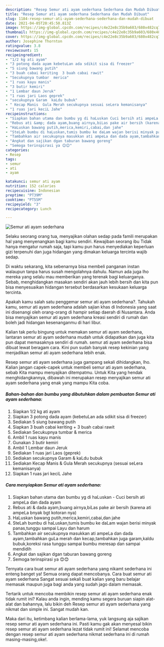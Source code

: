 ```yaml
---
description: "Resep Semur ati ayam sederhana Sederhana dan Mudah Dibuat"
title: "Resep Semur ati ayam sederhana Sederhana dan Mudah Dibuat"
slug: 1184-resep-semur-ati-ayam-sederhana-sederhana-dan-mudah-dibuat
date: 2021-04-05T20:45:50.813Z
image: https://img-global.cpcdn.com/recipes/c4e22e8c35b9a603/680x482cq70/semur-ati-ayam-sederhana-foto-resep-utama.jpg
thumbnail: https://img-global.cpcdn.com/recipes/c4e22e8c35b9a603/680x482cq70/semur-ati-ayam-sederhana-foto-resep-utama.jpg
cover: https://img-global.cpcdn.com/recipes/c4e22e8c35b9a603/680x482cq70/semur-ati-ayam-sederhana-foto-resep-utama.jpg
author: Josephine Thornton
ratingvalue: 3.8
reviewcount: 15
recipeingredient:
- "1/2 kg ati ayam"
- "3 potong dada ayam kebetuLan ada sdikit sisa di freezer"
- "5 siung bawang putih"
- "3 buah cabai keriting  3 buah cabai rawit"
- "Secukupnya tumbar  merica"
- "1 ruas kayu manis"
- "3 butir kemiri"
- "1 Lembar daun Jeruk"
- "1 ruas jari Laos geprek"
- "secukupnya Garam  kaLdu bubuk"
- " Kecap Manis  Gula Merah secukupnya sesuai seLera kemanisanya"
- "1 ruas jari keciL Jahe"
recipeinstructions:
- "Siapkan bahan utama dan bumbu yg di haLuskan Cuci bersih ati ampeLa dan dada ayam"
- "Rebus ati &amp; dada ayam,buang airnya,biLas pake air bersih (karena ati ampeLa bnyak bgt kotoran nya)"
- "HaLuskan bawang putih,merica,kemiri,cabai,dan jahe"
- "SteLah bumbu di haLuskan,tumis bumbu ke daLam wajan berisi minyak panas,tunggu sampai Layu dan harum"
- "Tambahkan air secukupnya masukkan ati ampeLa dan dada ayam,tambahkan guLa merah dan kecap,tambahkan juga garam,kaldu bubuk,koreksi rasa tunggu sampai bumbu meresap dan sampai mendidih"
- "Angkat dan sajikan dgan taburan bawang goreng"
- "Semoga terinspirasi ya 😊😊"
categories:
- Resep
tags:
- semur
- ati
- ayam

katakunci: semur ati ayam 
nutrition: 152 calories
recipecuisine: Indonesian
preptime: "PT39M"
cooktime: "PT55M"
recipeyield: "3"
recipecategory: Lunch

---
```



![Semur ati ayam sederhana](https://img-global.cpcdn.com/recipes/c4e22e8c35b9a603/680x482cq70/semur-ati-ayam-sederhana-foto-resep-utama.jpg)

Selaku seorang orang tua, menyajikan olahan sedap pada famili merupakan hal yang menyenangkan bagi kamu sendiri. Kewajiban seorang ibu Tidak hanya mengatur rumah saja, tapi kamu pun harus menyediakan keperluan gizi terpenuhi dan juga hidangan yang dimakan keluarga tercinta wajib sedap.

Di waktu  sekarang, kita sebenarnya bisa membeli panganan instan walaupun tanpa harus susah mengolahnya dahulu. Namun ada juga lho mereka yang selalu mau memberikan yang terenak bagi keluarganya. Sebab, menghidangkan masakan sendiri akan jauh lebih bersih dan kita pun bisa menyesuaikan hidangan tersebut berdasarkan kesukaan keluarga tercinta. 



Apakah kamu salah satu penggemar semur ati ayam sederhana?. Tahukah kamu, semur ati ayam sederhana adalah sajian khas di Indonesia yang saat ini disenangi oleh orang-orang di hampir setiap daerah di Nusantara. Anda bisa menyajikan semur ati ayam sederhana kreasi sendiri di rumah dan boleh jadi hidangan kesenanganmu di hari libur.

Kalian tak perlu bingung untuk memakan semur ati ayam sederhana, lantaran semur ati ayam sederhana mudah untuk didapatkan dan juga kita pun dapat memasaknya sendiri di rumah. semur ati ayam sederhana bisa dibuat lewat beragam cara. Kini pun sudah banyak resep kekinian yang menjadikan semur ati ayam sederhana lebih enak.

Resep semur ati ayam sederhana juga gampang sekali dihidangkan, lho. Kalian jangan capek-capek untuk membeli semur ati ayam sederhana, sebab Kita mampu menyajikan ditempatmu. Untuk Kita yang hendak menghidangkannya, dibawah ini merupakan resep menyajikan semur ati ayam sederhana yang enak yang mampu Kita coba.

<!--inarticleads1-->

##### Bahan-bahan dan bumbu yang dibutuhkan dalam pembuatan Semur ati ayam sederhana:

1. Siapkan 1/2 kg ati ayam
1. Siapkan 3 potong dada ayam (kebetuLan ada sdikit sisa di freezer)
1. Sediakan 5 siung bawang putih
1. Siapkan 3 buah cabai keriting + 3 buah cabai rawit
1. Sediakan Secukupnya tumbar &amp; merica
1. Ambil 1 ruas kayu manis
1. Gunakan 3 butir kemiri
1. Ambil 1 Lembar daun Jeruk
1. Sediakan 1 ruas jari Laos (geprek)
1. Sediakan secukupnya Garam &amp; kaLdu bubuk
1. Sediakan  Kecap Manis &amp; Gula Merah secukupnya (sesuai seLera kemanisanya)
1. Siapkan 1 ruas jari keciL Jahe




<!--inarticleads2-->

##### Cara menyiapkan Semur ati ayam sederhana:

1. Siapkan bahan utama dan bumbu yg di haLuskan - Cuci bersih ati ampeLa dan dada ayam
1. Rebus ati &amp; dada ayam,buang airnya,biLas pake air bersih (karena ati ampeLa bnyak bgt kotoran nya)
1. HaLuskan bawang putih,merica,kemiri,cabai,dan jahe
1. SteLah bumbu di haLuskan,tumis bumbu ke daLam wajan berisi minyak panas,tunggu sampai Layu dan harum
1. Tambahkan air secukupnya masukkan ati ampeLa dan dada ayam,tambahkan guLa merah dan kecap,tambahkan juga garam,kaldu bubuk,koreksi rasa tunggu sampai bumbu meresap dan sampai mendidih
1. Angkat dan sajikan dgan taburan bawang goreng
1. Semoga terinspirasi ya 😊😊




Ternyata cara buat semur ati ayam sederhana yang nikamt sederhana ini enteng banget ya! Semua orang dapat mencobanya. Cara buat semur ati ayam sederhana Sangat sesuai sekali buat kalian yang baru belajar memasak maupun juga bagi anda yang sudah jago dalam memasak.

Tertarik untuk mencoba membikin resep semur ati ayam sederhana enak tidak rumit ini? Kalau anda ingin, mending kamu segera buruan siapin alat-alat dan bahannya, lalu bikin deh Resep semur ati ayam sederhana yang nikmat dan simple ini. Sangat mudah kan. 

Maka dari itu, ketimbang kalian berlama-lama, yuk langsung aja sajikan resep semur ati ayam sederhana ini. Pasti kamu gak akan menyesal bikin resep semur ati ayam sederhana lezat tidak rumit ini! Selamat mencoba dengan resep semur ati ayam sederhana nikmat sederhana ini di rumah masing-masing,oke!.

